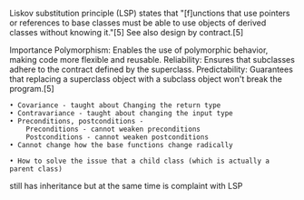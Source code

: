 ﻿Liskov substitution principle (LSP) states that "[f]unctions that use pointers or references to base classes must be able to use objects of derived classes without knowing it."[5] See also design by contract.[5]

Importance
Polymorphism: Enables the use of polymorphic behavior, making code more flexible and reusable.
Reliability: Ensures that subclasses adhere to the contract defined by the superclass.
Predictability: Guarantees that replacing a superclass object with a subclass object won't break the program.[5]


	• Covariance - taught about Changing the return type
	• Contravariance - taught about changing the input type 
	• Preconditions, postconditions - 
		Preconditions - cannot weaken preconditions
		Postconditions - cannot weaken postconditions
	• Cannot change how the base functions change radically

	• How to solve the issue that a child class (which is actually a parent class) 
still has inheritance but at the same time is complaint with LSP